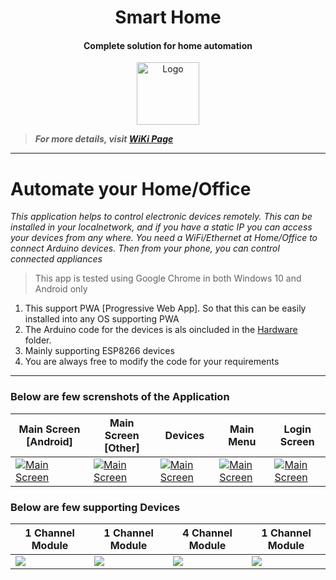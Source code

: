 <h1 align="center">Smart Home</h1>
<h4 align="center">Complete solution for home automation</h4>

<p align="center">
    <a href="https://erratums.com"><img alt="Logo" src="https://raw.githubusercontent.com/ajumalp/Smart-Home/master/Other/Images/Logo/erratums%20128x128.png" width="100"></a>
</p>

> **_For more details, visit [WiKi Page](https://github.com/ajumalp/Smart-Home/wiki)_**    
---

# Automate your Home/Office      
_This application helps to control electronic devices remotely. This can be installed in your localnetwork, and if you have a static IP you can access your devices from any where. You need a WiFi/Ethernet at Home/Office to connect Arduino devices. Then from your phone, you can control connected appliances_    

> This app is tested using Google Chrome in both Windows 10 and Android only      

1. This support PWA [Progressive Web App]. So that this can be easily installed into any OS supporting PWA
1. The Arduino code for the devices is als oincluded in the [Hardware](https://github.com/ajumalp/Smart-Home/tree/master/Smart-Access/Hardware) folder. 
1. Mainly supporting ESP8266 devices 
1. You are always free to modify the code for your requirements 

---    
    
### Below are few screnshots of the Application     
|Main Screen [Android]|Main Screen [Other]|Devices|Main Menu|Login Screen|
|-|-|-|-|-|
|[![Main Screen](https://raw.githubusercontent.com/ajumalp/Smart-Home/master/Other/Images/Screenshots/sa-android-screen.jpg)](https://raw.githubusercontent.com/ajumalp/Smart-Home/master/Other/Images/Screenshots/sa-android-screen.jpg)|[![Main Screen](https://raw.githubusercontent.com/ajumalp/Smart-Home/master/Other/Images/Screenshots/sa-iphone-screen.jpg)](https://raw.githubusercontent.com/ajumalp/Smart-Home/master/Other/Images/Screenshots/sa-iphone-screen.jpg)|[![Main Screen](https://raw.githubusercontent.com/ajumalp/Smart-Home/master/Other/Images/Screenshots/sa-device-list.jpg)](https://raw.githubusercontent.com/ajumalp/Smart-Home/master/Other/Images/Screenshots/sa-device-list.jpg)|[![Main Screen](https://raw.githubusercontent.com/ajumalp/Smart-Home/master/Other/Images/Screenshots/sa-menu-screen.jpg)](https://raw.githubusercontent.com/ajumalp/Smart-Home/master/Other/Images/Screenshots/sa-menu-screen.jpg)|[![Main Screen](https://raw.githubusercontent.com/ajumalp/Smart-Home/master/Other/Images/Screenshots/sa-login-screen.jpg)](https://raw.githubusercontent.com/ajumalp/Smart-Home/master/Other/Images/Screenshots/sa-login-screen.jpg)|

### Below are few supporting Devices     
|1 Channel Module|1 Channel Module|4 Channel Module|1 Channel Module|
|-|-|-|-|
|[![](https://raw.githubusercontent.com/ajumalp/Smart-Home/master/Other/Images/Devices/1-ch-relay-module.png)](https://raw.githubusercontent.com/ajumalp/Smart-Home/master/Other/Images/Devices/1-ch-relay-module.png)|[![](https://raw.githubusercontent.com/ajumalp/Smart-Home/master/Other/Images/Devices/2-ch-relay-module.png)](https://raw.githubusercontent.com/ajumalp/Smart-Home/master/Other/Images/Devices/2-ch-relay-module.png)|[![](https://raw.githubusercontent.com/ajumalp/Smart-Home/master/Other/Images/Devices/4-ch-relay-module.png)](https://raw.githubusercontent.com/ajumalp/Smart-Home/master/Other/Images/Devices/4-ch-relay-module.png)|[![](https://raw.githubusercontent.com/ajumalp/Smart-Home/master/Other/Images/Devices/esp8266-1-ch-relay-module.png)](https://raw.githubusercontent.com/ajumalp/Smart-Home/master/Other/Images/Devices/esp8266-1-ch-relay-module.png)|
